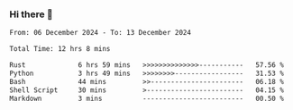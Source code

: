 ### Hi there 👋

<!--
**ututono/ututono** is a ✨ _special_ ✨ repository because its `README.md` (this file) appears on your GitHub profile.

Here are some ideas to get you started:

- 🔭 I’m currently working on ...
- 🌱 I’m currently learning ...
- 👯 I’m looking to collaborate on ...
- 🤔 I’m looking for help with ...
- 💬 Ask me about ...
- 📫 How to reach me: ...
- 😄 Pronouns: ...
- ⚡ Fun fact: ...
-->



<!--START_SECTION:waka-->

```txt
From: 06 December 2024 - To: 13 December 2024

Total Time: 12 hrs 8 mins

Rust             6 hrs 59 mins   >>>>>>>>>>>>>>-----------   57.56 %
Python           3 hrs 49 mins   >>>>>>>>-----------------   31.53 %
Bash             44 mins         >>-----------------------   06.18 %
Shell Script     30 mins         >------------------------   04.15 %
Markdown         3 mins          -------------------------   00.50 %
```

<!--END_SECTION:waka-->
